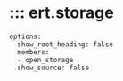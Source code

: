 # ::: ert.storage
    options:
      show_root_heading: false
      members:
      - open_storage
      show_source: false
